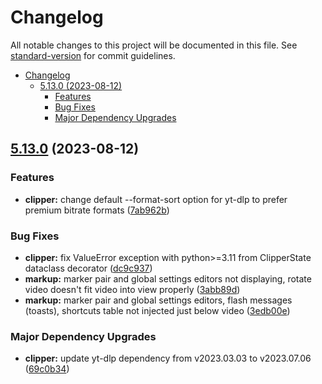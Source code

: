 # Changelog

All notable changes to this project will be documented in this file. See [standard-version](https://github.com/conventional-changelog/standard-version) for commit guidelines.

- [Changelog](#changelog)
  - [5.13.0 (2023-08-12)](#5130-2023-08-12)
    - [Features](#features)
    - [Bug Fixes](#bug-fixes)
    - [Major Dependency Upgrades](#major-dependency-upgrades)


## [5.13.0](https://github.com/exwm/yt_clipper/compare/v5.12.0...v5.13.0) (2023-08-12)


### Features

* **clipper:** change default --format-sort option for yt-dlp to prefer premium bitrate formats ([7ab962b](https://github.com/exwm/yt_clipper/commit/7ab962b3a105b196d0ba45500333e0eb9c6530bc))


### Bug Fixes

* **clipper:** fix ValueError exception with python>=3.11 from ClipperState dataclass decorator ([dc9c937](https://github.com/exwm/yt_clipper/commit/dc9c9375516da7f0393ad46b1d5714493c157856))
* **markup:** marker pair and global settings editors not displaying, rotate video doesn't fit video into view properly ([3abb89d](https://github.com/exwm/yt_clipper/commit/3abb89d6569acd4fccf1a914c33ef4440a9befad))
* **markup:** marker pair and global settings editors, flash messages (toasts), shortcuts table not injected just below video ([3edb00e](https://github.com/exwm/yt_clipper/commit/3edb00ebc26f6f6bd70019716faec44b883d7f44))


### Major Dependency Upgrades

* **clipper:** update yt-dlp dependency from v2023.03.03 to v2023.07.06 ([69c0b34](https://github.com/exwm/yt_clipper/commit/69c0b3417693bcb9a067045cf0ade8f10e51e2e0))
